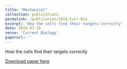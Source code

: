 ```yaml
---
title: "Mechanical"
collection: publications
permalink: /publication/2019-Curr-Bio
excerpt: 'How the cells find their targets correctly'
date: 2020-07-16
venue: 'Current Biology'
paperurl: ''
---
```

How the cells find their targets correctly

[Download paper here]()
